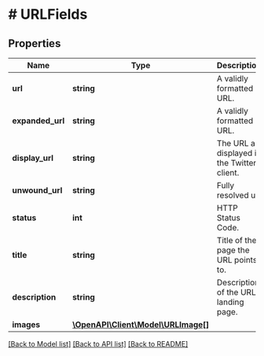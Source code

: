 # # URLFields

## Properties

Name | Type | Description | Notes
------------ | ------------- | ------------- | -------------
**url** | **string** | A validly formatted URL. |
**expanded_url** | **string** | A validly formatted URL. | [optional]
**display_url** | **string** | The URL as displayed in the Twitter client. | [optional]
**unwound_url** | **string** | Fully resolved url | [optional]
**status** | **int** | HTTP Status Code. | [optional]
**title** | **string** | Title of the page the URL points to. | [optional]
**description** | **string** | Description of the URL landing page. | [optional]
**images** | [**\OpenAPI\Client\Model\URLImage[]**](URLImage.md) |  | [optional]

[[Back to Model list]](../../README.md#models) [[Back to API list]](../../README.md#endpoints) [[Back to README]](../../README.md)
